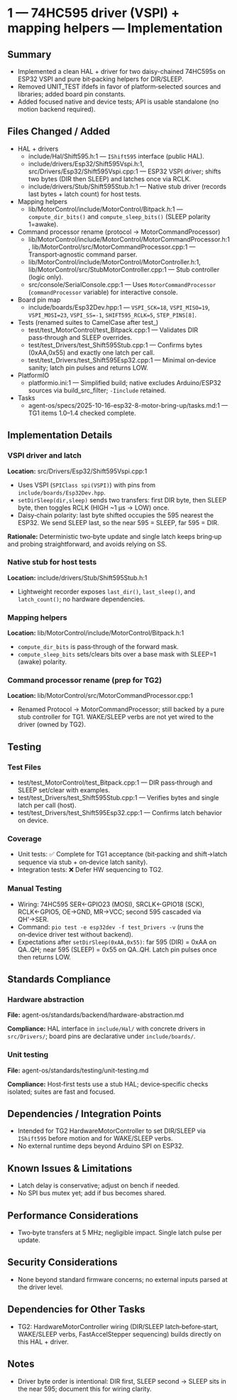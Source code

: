 # 1 — 74HC595 driver (VSPI) + mapping helpers — Implementation

## Summary
- Implemented a clean HAL + driver for two daisy-chained 74HC595s on ESP32 VSPI and pure bit‑packing helpers for DIR/SLEEP.
- Removed UNIT_TEST ifdefs in favor of platform‑selected sources and libraries; added board pin constants.
- Added focused native and device tests; API is usable standalone (no motion backend required).

## Files Changed / Added
- HAL + drivers
  - include/Hal/Shift595.h:1 — `IShift595` interface (public HAL).
  - include/drivers/Esp32/Shift595Vspi.h:1, src/Drivers/Esp32/Shift595Vspi.cpp:1 — ESP32 VSPI driver; shifts two bytes (DIR then SLEEP) and latches once via RCLK.
  - include/drivers/Stub/Shift595Stub.h:1 — Native stub driver (records last bytes + latch count) for host tests.
- Mapping helpers
  - lib/MotorControl/include/MotorControl/Bitpack.h:1 — `compute_dir_bits()` and `compute_sleep_bits()` (SLEEP polarity 1=awake).
- Command processor rename (protocol → MotorCommandProcessor)
  - lib/MotorControl/include/MotorControl/MotorCommandProcessor.h:1, lib/MotorControl/src/MotorCommandProcessor.cpp:1 — Transport‑agnostic command parser.
  - lib/MotorControl/include/MotorControl/MotorController.h:1, lib/MotorControl/src/StubMotorController.cpp:1 — Stub controller (logic only).
  - src/console/SerialConsole.cpp:1 — Uses `MotorCommandProcessor` (`commandProcessor` variable) for interactive console.
- Board pin map
  - include/boards/Esp32Dev.hpp:1 — `VSPI_SCK=18`, `VSPI_MISO=19`, `VSPI_MOSI=23`, `VSPI_SS=-1`, `SHIFT595_RCLK=5`, `STEP_PINS[8]`.
- Tests (renamed suites to CamelCase after test_)
  - test/test_MotorControl/test_Bitpack.cpp:1 — Validates DIR pass‑through and SLEEP overrides.
  - test/test_Drivers/test_Shift595Stub.cpp:1 — Confirms bytes (0xAA,0x55) and exactly one latch per call.
  - test/test_Drivers/test_Shift595Esp32.cpp:1 — Minimal on‑device sanity; latch pin pulses and returns LOW.
- PlatformIO
  - platformio.ini:1 — Simplified build; native excludes Arduino/ESP32 sources via build_src_filter; `-Iinclude` retained.
- Tasks
  - agent-os/specs/2025-10-16-esp32-8-motor-bring-up/tasks.md:1 — TG1 items 1.0–1.4 checked complete.

## Implementation Details

### VSPI driver and latch
**Location:** src/Drivers/Esp32/Shift595Vspi.cpp:1

- Uses VSPI (`SPIClass spi(VSPI)`) with pins from `include/boards/Esp32Dev.hpp`.
- `setDirSleep(dir,sleep)` sends two transfers: first DIR byte, then SLEEP byte, then toggles RCLK (HIGH ~1 µs → LOW) once.
- Daisy‑chain polarity: last byte shifted occupies the 595 nearest the ESP32. We send SLEEP last, so the near 595 = SLEEP, far 595 = DIR.

**Rationale:** Deterministic two‑byte update and single latch keeps bring‑up and probing straightforward, and avoids relying on SS.

### Native stub for host tests
**Location:** include/drivers/Stub/Shift595Stub.h:1

- Lightweight recorder exposes `last_dir()`, `last_sleep()`, and `latch_count()`; no hardware dependencies.

### Mapping helpers
**Location:** lib/MotorControl/include/MotorControl/Bitpack.h:1

- `compute_dir_bits` is pass‑through of the forward mask.
- `compute_sleep_bits` sets/clears bits over a base mask with SLEEP=1 (awake) polarity.

### Command processor rename (prep for TG2)
**Location:** lib/MotorControl/src/MotorCommandProcessor.cpp:1

- Renamed Protocol → MotorCommandProcessor; still backed by a pure stub controller for TG1. WAKE/SLEEP verbs are not yet wired to the driver (owned by TG2).

## Testing

### Test Files
- test/test_MotorControl/test_Bitpack.cpp:1 — DIR pass‑through and SLEEP set/clear with examples.
- test/test_Drivers/test_Shift595Stub.cpp:1 — Verifies bytes and single latch per call (host).
- test/test_Drivers/test_Shift595Esp32.cpp:1 — Confirms latch behavior on device.

### Coverage
- Unit tests: ✅ Complete for TG1 acceptance (bit‑packing and shift→latch sequence via stub + on‑device latch sanity).
- Integration tests: ❌ Defer HW sequencing to TG2.

### Manual Testing
- Wiring: 74HC595 SER←GPIO23 (MOSI), SRCLK←GPIO18 (SCK), RCLK←GPIO5, OE→GND, MR→VCC; second 595 cascaded via QH'→SER.
- Command: `pio test -e esp32dev -f test_Drivers -v` (runs the on‑device driver test without backend).
- Expectations after `setDirSleep(0xAA,0x55)`: far 595 (DIR) = 0xAA on QA..QH; near 595 (SLEEP) = 0x55 on QA..QH. Latch pin pulses once then returns LOW.

## Standards Compliance

### Hardware abstraction
**File:** agent-os/standards/backend/hardware-abstraction.md

**Compliance:** HAL interface in `include/Hal/` with concrete drivers in `src/Drivers/`; board pins are declarative under `include/boards/`.

### Unit testing
**File:** agent-os/standards/testing/unit-testing.md

**Compliance:** Host‑first tests use a stub HAL; device‑specific checks isolated; suites are fast and focused.

## Dependencies / Integration Points
- Intended for TG2 HardwareMotorController to set DIR/SLEEP via `IShift595` before motion and for WAKE/SLEEP verbs.
- No external runtime deps beyond Arduino SPI on ESP32.

## Known Issues & Limitations
- Latch delay is conservative; adjust on bench if needed.
- No SPI bus mutex yet; add if bus becomes shared.

## Performance Considerations
- Two‑byte transfers at 5 MHz; negligible impact. Single latch pulse per update.

## Security Considerations
- None beyond standard firmware concerns; no external inputs parsed at the driver level.

## Dependencies for Other Tasks
- TG2: HardwareMotorController wiring (DIR/SLEEP latch‑before‑start, WAKE/SLEEP verbs, FastAccelStepper sequencing) builds directly on this HAL + driver.

## Notes
- Driver byte order is intentional: DIR first, SLEEP second → SLEEP sits in the near 595; document this for wiring clarity.
